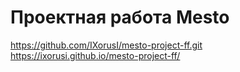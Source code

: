 # Проектная работа Mesto
https://github.com/IXorusI/mesto-project-ff.git
https://ixorusi.github.io/mesto-project-ff/
